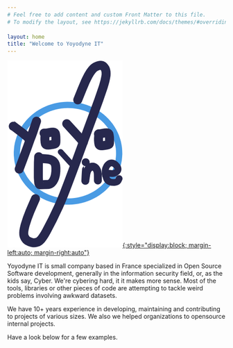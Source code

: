 ```yaml
---
# Feel free to add content and custom Front Matter to this file.
# To modify the layout, see https://jekyllrb.com/docs/themes/#overriding-theme-defaults

layout: home
title: "Welcome to Yoyodyne IT"
---
```


[![Yoyodyne IT](/assets/images/yoyo_logo.svg){:style="display:block; margin-left:auto; margin-right:auto"}](https://github.com/Yoyodyne-IT/)

Yoyodyne IT is small company based in France specialized in Open Source Software development,
generally in the information security field, or, as the kids say, Cyber. We're cybering hard, it it makes more sense.
Most of the tools, libraries or other pieces of code are attempting to tackle weird problems involving
awkward datasets.

We have 10+ years experience in developing, maintaining and contributing to projects of various sizes.
We also we helped organizations to opensource internal projects.

Have a look below for a few examples.
